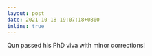 ```yaml
---
layout: post
date: 2021-10-18 19:07:18+0800
inline: true
---
```


Qun passed his PhD viva with minor corrections!
